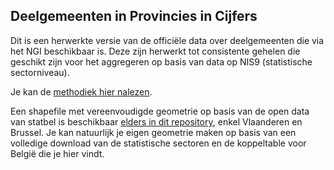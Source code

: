 ## Deelgemeenten in Provincies in Cijfers

Dit is een herwerkte versie van de officiële data over deelgemeenten die via het NGI beschikbaar is. Deze zijn herwerkt tot consistente gehelen die geschikt zijn voor het aggregeren op basis van data op NIS9 (statistische sectorniveau).

Je kan de [methodiek hier nalezen](methodiek.md).

Een shapefile met vereenvoudigde geometrie op basis van de open data van statbel is beschikbaar [elders in dit repository](https://github.com/provinciesincijfers/gebiedsniveaus/tree/master/data_voor_swing/shapefiles), enkel Vlaanderen en Brussel. Je kan natuurlijk je eigen geometrie maken op basis van een volledige download van de statistische sectoren en de koppeltable voor België die je hier vindt.
